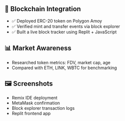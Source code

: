 ## 🔗 Blockchain Integration
- ✅ Deployed ERC-20 token on Polygon Amoy
- ✅ Verified mint and transfer events via block explorer
- ✅ Built a live block tracker using Replit + JavaScript

## 📊 Market Awareness
- Researched token metrics: FDV, market cap, age
- Compared with ETH, LINK, WBTC for benchmarking

## 🖼️ Screenshots
- Remix IDE deployment
- MetaMask confirmation
- Block explorer transaction logs
- Replit frontend app

